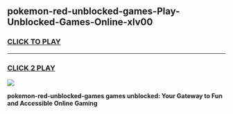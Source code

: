 
## pokemon-red-unblocked-games-Play-Unblocked-Games-Online-xlv00
<h3>
<a href="https://premium76.site?title=pokemon-red-unblocked-games&ref=24A">CLICK TO PLAY</a></h3>
<hr>

<h3>
<a href="https://premium76.site?title=pokemon-red-unblocked-games&ref=24A">CLICK 2 PLAY</a>
  
</h3>

<a href="https://premium76.site?title=pokemon-red-unblocked-games&ref=24A"><img src="https://clearcache.store/games.png"></a>


**pokemon-red-unblocked-games games unblocked: Your Gateway to Fun and Accessible Online Gaming**

